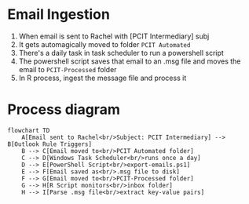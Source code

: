 # Email Ingestion
1. When email is sent to Rachel with [PCIT Intermediary] subj
2. It gets automagically moved to folder `PCIT Automated`
3. There's a daily task in task scheduler to run a powershell script
4. The powershell script saves that email to an .msg file and moves the email to `PCIT-Processed` folder
5. In R process, ingest the message file and process it

# Process diagram

```mermaid
flowchart TD
    A[Email sent to Rachel<br/>Subject: PCIT Intermediary] --> B[Outlook Rule Triggers]
    B --> C[Email moved to<br/>PCIT Automated folder]
    C --> D[Windows Task Scheduler<br/>runs once a day]
    D --> E[PowerShell Script<br/>export-emails.ps1]
    E --> F[Email saved as<br/>.msg file to disk]
    F --> G[Email moved to<br/>PCIT-Processed folder]
    G --> H[R Script monitors<br/>inbox folder]
    H --> I[Parse .msg file<br/>extract key-value pairs]
```